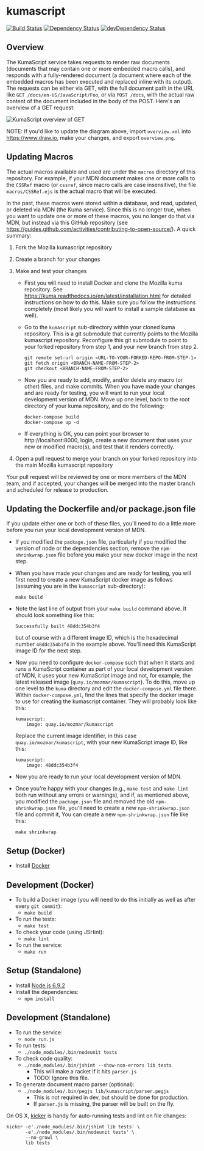 # kumascript
[![Build Status](https://secure.travis-ci.org/mozilla/kumascript.svg)](https://travis-ci.org/mozilla/kumascript)
[![Dependency Status](https://david-dm.org/mozilla/kumascript.svg?theme=shields.io)](https://david-dm.org/mozilla/kumascript)
[![devDependency Status](https://david-dm.org/mozilla/kumascript/dev-status.svg?theme=shields.io)](https://david-dm.org/mozilla/kumascript#info=devDependencies)

## Overview

The KumaScript service takes requests to render raw documents (documents that
may contain one or more embedded macro calls), and responds with a
fully-rendered document (a document where each of the embedded macros
has been executed and replaced inline with its output). The
requests can be either via GET, with the full document path in the URL like
`GET /docs/en-US/JavaScript/Foo`, or via `POST /docs`, with the actual raw
content of the document included in the body of the POST. Here's an overview
of a GET request:

![KumaScript overview of GET](overview.png)

NOTE: If you'd like to update the diagram above, import `overview.xml` into
https://www.draw.io, make your changes, and export `overview.png`.

## Updating Macros

The actual macros available and used are under the `macros` directory of this
repository. For example, if your MDN document makes one or more calls to the
`CSSRef` macro (or `cssref`, since macro calls are case insensitive), the file
`macros/CSSRef.ejs` is the actual macro that will be executed.

In the past, these macros were stored within a database, and read, updated, or
deleted via MDN (the Kuma service). Since this is no longer true, when you want
to update one or more of these macros, you no longer do that via MDN, but
instead via this GitHub repository (see
https://guides.github.com/activities/contributing-to-open-source/). A quick
summary:

1. Fork the Mozilla kumascript repository
2. Create a branch for your changes
3. Make and test your changes
    * First you will need to install Docker and clone the Mozilla kuma
      repository. See https://kuma.readthedocs.io/en/latest/installation.html
      for detailed instructions on how to do this. Make sure you follow the
      instructions completely (most likely you will want to install a sample
      database as well).
    * Go to the `kumascript` sub-directory within your cloned kuma repository.
      This is a git submodule that currently points to the Mozilla kumascript
      repository. Reconfigure this git submodule to point to your forked
      repository from step 1, and your new branch from step 2.

          git remote set-url origin <URL-TO-YOUR-FORKED-REPO-FROM-STEP-1>
          git fetch origin <BRANCH-NAME-FROM-STEP-2>
          git checkout <BRANCH-NAME-FROM-STEP-2>

    * Now you are ready to add, modify, and/or delete any macro (or other)
      files, and make commits. When you have made your changes and are ready
      for testing, you will want to run your local development version of MDN.
      Move up one level, back to the root directory of your kuma repository,
      and do the following:

          docker-compose build
          docker-compose up -d

    * If everything is OK, you can point your browser to http://localhost:8000,
      login, create a new document that uses your new or modified macro(s), and
      test that it renders correctly.

4. Open a pull request to merge your branch on your forked repository into
   the main Mozilla kumascript repository

Your pull request will be reviewed by one or more members of the MDN team, and
if accepted, your changes will be merged into the master branch and scheduled
for release to production.

## Updating the Dockerfile and/or package.json file

If you update either one or both of these files, you'll need to do a little
more before you run your local development version of MDN.

* If you modified the `package.json` file, particularly if you modified the
  version of node or the dependencies section, remove the `npm-shrinkwrap.json`
  file before you make your new docker image in the next step.
* When you have made your changes and are ready for testing, you will first
  need to create a new KumaScript docker image as follows (assuming you are
  in the `kumascript` sub-directory):

      make build

* Note the last line of output from your `make build` command above. It
  should look something like this:

      Successfully built 48ddc354b3f4

  but of course with a different image ID, which is the hexadecimal number
  `48ddc354b3f4` in the example above. You'll need this KumaScript image ID
  for the next step.
* Now you need to configure `docker-compose` such that when it starts and
  runs a KumaScript container as part of your local development version
  of MDN, it uses your new KumaScript image and not, for example, the latest
  released image (`quay.io/mozmar/kumascript`). To do this, move up one
  level to the `kuma` directory and edit the `docker-compose.yml` file
  there. Within `docker-compose.yml`, find the lines that specify the docker
  image to use for creating the kumascript container. They will probably look
  like this:

      kumascript:
          image: quay.io/mozmar/kumascript

  Replace the current image identifier, in this case
  `quay.io/mozmar/kumascript`, with your new KumaScript image ID, like this:

      kumascript:
          image: 48ddc354b3f4

* Now you are ready to run your local development version of MDN.
* Once you're happy with your changes (e.g., `make test` and `make lint` both
  run without any errors or warnings), and if, as mentioned above, you modified
  the `package.json` file and removed the old `npm-shrinkwrap.json` file,
  you'll need to create a new `npm-shrinkwrap.json` file and commit it,
  You can create a new `npm-shrinkwrap.json` file like this:

      make shrinkwrap

## Setup (Docker)

* Install [Docker](https://docs.docker.com/engine/installation/)

## Development (Docker)

* To build a Docker image (you will need to do this initially as well as after
  every `git commit`):
    * `make build`      
* To run the tests:
    * `make test`
* To check your code (using JSHint):
    * `make lint`
* To run the service:
    * `make run`

## Setup (Standalone)

* Install [Node.js 6.9.2](https://nodejs.org/en/download/package-manager/)
* Install the dependencies:
    * `npm install`

## Development (Standalone)

* To run the service:
    * `node run.js`
* To run tests:
    * `./node_modules/.bin/nodeunit tests`
* To check code quality:
    * `./node_modules/.bin/jshint --show-non-errors lib tests`
        * This will make a racket if it hits `parser.js`
        * TODO: Ignore this file.
* To generate document macro parser (optional):
    * `./node_modules/.bin/pegjs lib/kumascript/parser.pegjs`
        * This is not required in dev, but should be done for production.
        * If `parser.js` is missing, the parser will be built on the fly.

On OS X, [kicker](https://github.com/alloy/kicker) is handy for auto-running
tests and lint on file changes:

    kicker -e'./node_modules/.bin/jshint lib tests' \
           -e'./node_modules/.bin/nodeunit tests' \
           --no-growl \
           lib tests
